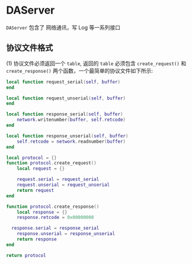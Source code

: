 # DAServer     
`DAServer` 包含了 网络通讯，写 Log 等一系列接口    

## 协议文件格式
(1) 协议文件必须返回一个 `table`, 返回的 `table` 必须包含 `create_request()` 和 `create_response()` 两个函数，一个最简单的协议文件如下所示:     
```lua
local function request_serial(self, buffer)
end

local function request_unserial(self, buffer)
end

local function response_serial(self, buffer)
	network.writenumber(buffer, self.retcode)
end

local function response_unserial(self, buffer)
	self.retcode = network.readnumber(buffer)
end

local protocol = {}
function protocol.create_request()
	local request = {}

	request.serial = request_serial
	request.unserial = request_unserial
	return request
end

function protocol.create_response()
	local response = {}
	response.retcode = 0x00000000

  response.serial = response_serial
	response.unserial = response_unserial
	return response
end

return protocol
```
